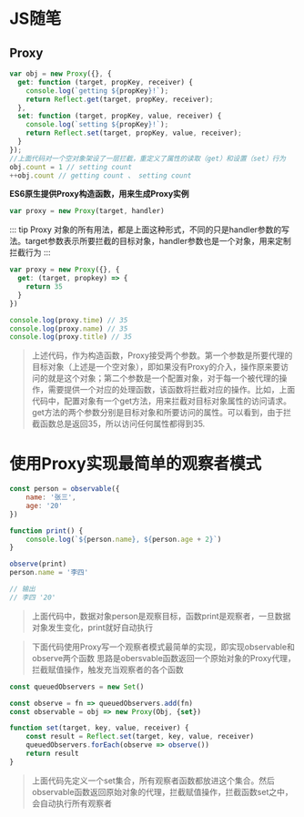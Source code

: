 <!--
 * @Descripttion: 
 * @version: 
 * @Author: dxiaoxing
 * @Date: 2020-06-10 14:12:08
 * @LastEditors: dxiaoxing
 * @LastEditTime: 2020-07-15 08:53:57
--> 
# JS随笔


## Proxy

```javascript
var obj = new Proxy({}, {
  get: function (target, propKey, receiver) {
    console.log(`getting ${propKey}!`);
    return Reflect.get(target, propKey, receiver);
  },
  set: function (target, propKey, value, receiver) {
    console.log(`setting ${propKey}!`);
    return Reflect.set(target, propKey, value, receiver);
  }
});
//上面代码对一个空对象架设了一层拦截，重定义了属性的读取（get）和设置（set）行为
obj.count = 1 // setting count
++obj.count // getting count 、 setting count
```



**ES6原生提供Proxy构造函数，用来生成Proxy实例**

```javascript
var proxy = new Proxy(target, handler)
```

::: tip
Proxy 对象的所有用法，都是上面这种形式，不同的只是handler参数的写法。target参数表示所要拦截的目标对象，handler参数也是一个对象，用来定制拦截行为
:::


```javascript
var proxy = new Proxy({}, {
  get: (target, propkey) => {
    return 35
  }
})

console.log(proxy.time) // 35 
console.log(proxy.name) // 35
console.log(proxy.title) // 35
```

> 上述代码，作为构造函数，Proxy接受两个参数。第一个参数是所要代理的目标对象（上述是一个空对象），即如果没有Proxy的介入，操作原来要访问的就是这个对象；第二个参数是一个配置对象，对于每一个被代理的操作，需要提供一个对应的处理函数，该函数将拦截对应的操作。比如，上面代码中，配置对象有一个get方法，用来拦截对目标对象属性的访问请求。get方法的两个参数分别是目标对象和所要访问的属性。可以看到，由于拦截函数总是返回35，所以访问任何属性都得到35.



# 使用Proxy实现最简单的观察者模式 

```javascript
const person = observable({
    name: '张三',
    age: '20'
})

function print() {
    console.log(`${person.name}, ${person.age + 2}`)
}

observe(print)
person.name = '李四'

// 输出  
// 李四 '20'
```

> 上面代码中，数据对象person是观察目标，函数print是观察者，一旦数据对象发生变化，print就好自动执行



> 下面代码使用Proxy写一个观察者模式最简单的实现，即实现observable和observe两个函数	思路是obersvable函数返回一个原始对象的Proxy代理，拦截赋值操作，触发充当观察者的各个函数

```javascript
const queuedObservers = new Set()

const observe = fn => queuedObservers.add(fn)
const observable = obj => new Proxy(Obj, {set})

function set(target, key, value, receiver) {
    const result = Reflect.set(target, key, value, receiver)
    queuedObservers.forEach(observe => observe())
    return result
}
```

> 上面代码先定义一个set集合，所有观察者函数都放进这个集合。然后observable函数返回原始对象的代理，拦截赋值操作，拦截函数set之中，会自动执行所有观察者


